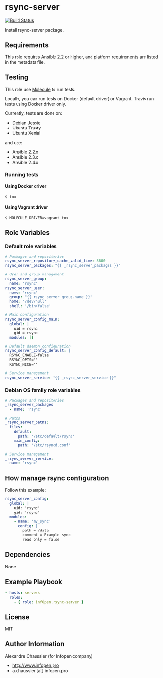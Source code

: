 # rsync-server

[![Build Status](https://travis-ci.org/infOpen/ansible-role-rsync-server.svg?branch=master)](https://travis-ci.org/infOpen/ansible-role-rsync-server)

Install rsync-server package.

## Requirements

This role requires Ansible 2.2 or higher,
and platform requirements are listed in the metadata file.

## Testing

This role use [Molecule](https://github.com/metacloud/molecule/) to run tests.

Locally, you can run tests on Docker (default driver) or Vagrant.
Travis run tests using Docker driver only.

Currently, tests are done on:
- Debian Jessie
- Ubuntu Trusty
- Ubuntu Xenial

and use:
- Ansible 2.2.x
- Ansible 2.3.x
- Ansible 2.4.x

### Running tests

#### Using Docker driver

```
$ tox
```

#### Using Vagrant driver

```
$ MOLECULE_DRIVER=vagrant tox
```

## Role Variables

### Default role variables

``` yaml
# Packages and repositories
rsync_server_repository_cache_valid_time: 3600
rsync_server_packages: "{{ _rsync_server_packages }}"

# User and group management
rsync_server_group:
  name: 'rsync'
rsync_server_user:
  name: 'rsync'
  group: "{{ rsync_server_group.name }}"
  home: '/dev/null'
  shell: '/bin/false'

# Main configuration
rsync_server_config_main:
  global: |
    uid = rsync
    gid = rsync
  modules: []

# Default daemon configuration
rsync_server_config_default: |
  RSYNC_ENABLE=false
  RSYNC_OPTS=''
  RSYNC_NICE=''

# Service management
rsync_server_service: "{{ _rsync_server_service }}"
```

### Debian OS family role variables

``` yaml
# Packages and repositories
_rsync_server_packages:
  - name: 'rsync'

# Paths
_rsync_server_paths:
  files:
    default:
      path: '/etc/default/rsync'
    main_config:
      path: '/etc/rsyncd.conf'

# Service management
_rsync_server_service:
  name: 'rsync'
```

## How manage rsync configuration

Follow this example:
``` yaml
rsync_server_config:
  global: |
    uid: 'rsync'
    gid: 'rsync'
  modules:
    - name: 'my_sync'
      config: |
        path = /data
        comment = Example sync
        read only = false
```


## Dependencies

None

## Example Playbook

``` yaml
- hosts: servers
  roles:
    - { role: infOpen.rsync-server }
```

## License

MIT

## Author Information

Alexandre Chaussier (for Infopen company)
- http://www.infopen.pro
- a.chaussier [at] infopen.pro

